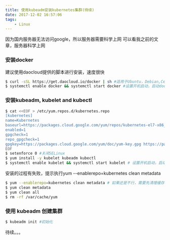 ```yaml
---
title: 使用kubeadm安装kubernetes集群(待续)
date: 2017-12-02 16:57:06
tags:
    - Linux
---
```

因为国内服务器无法访问google，所以服务器需要科学上网
可以看我之前的文章，服务器科学上网
### 安装docker
建议使用daocloud提供的脚本进行安装，速度很快
``` bash
$ curl -sSL https://get.daocloud.io/docker | sh #适用于Ubuntu，Debian,Centos等大部分Linux，会3小时同步一次Docker官方资源
$ systemctl enable docker && systemctl start docker #设置开机启动，启动docker
```
### 安装kubeadm, kubelet and kubectl
``` bash
$ cat <<EOF > /etc/yum.repos.d/kubernetes.repo
[kubernetes]
name=Kubernetes
baseurl=https://packages.cloud.google.com/yum/repos/kubernetes-el7-x86_64
enabled=1
gpgcheck=1
repo_gpgcheck=1
gpgkey=https://packages.cloud.google.com/yum/doc/yum-key.gpg https://packages.cloud.google.com/yum/doc/rpm-package-key.gpg
EOF
$ setenforce 0 #关闭SELinux
$ yum install -y kubelet kubeadm kubectl
$ systemctl enable kubelet && systemctl start kubelet # 设置开机启动，启动
```
安装的过程有失败，提示执行yum --enablerepo=kubernetes clean metadata
``` bash
$ yum --enablerepo=kubernetes clean metadata # 如果还是不行，需要先清理缓存
$ yum clean metadata
$ yum clean all
$ rm -rf /var/cache/yum
```
### 使用 kubeadm 创建集群
``` bash
$ kubeadm init #初始化
```
待续。。。
